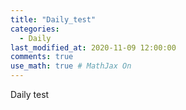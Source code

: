 ```yaml
---
title: "Daily_test"
categories: 
  - Daily
last_modified_at: 2020-11-09 12:00:00
comments: true
use_math: true # MathJax On
---
```


Daily test